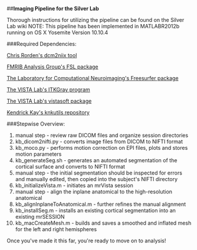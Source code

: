 ##**Imaging Pipeline for the Silver Lab**

Thorough instructions for utilizing the pipeline can be found on the Silver Lab wiki
NOTE: This pipeline has been implemented in MATLABR2012b running on OS X Yosemite Version 10.10.4

###Required Dependencies:

[Chris Rorden's dcm2niix tool](https://github.com/neurolabusc/dcm2niix/tree/master/osx_binary)

[FMRIB Analysis Group's FSL package](http://fsl.fmrib.ox.ac.uk/fsl/fslwiki/FslInstallation)

[The Laboratory for Computational Neuroimaging's Freesurfer package](https://surfer.nmr.mgh.harvard.edu/fswiki/DownloadAndInstall)

[The VISTA Lab's ITKGray program](http://web.stanford.edu/group/vista/cgi-bin/wiki/index.php/ITKGray_Install)

[The VISTA Lab's vistasoft package](https://github.com/vistalab/vistasoft)

[Kendrick Kay's knkutils repository](https://github.com/kendrickkay/knkutils)

###Stepwise Overview:

1. manual step - review raw DICOM files and organize session directories 
2. kb_dicom2nifti.py - converts image files from DICOM to NIFTI format 
3. kb_moco.py - performs motion correction on EPI files, plots and stores motion parameters 
4. kb_generateSeg.sh - generates an automated segmentation of the cortical surface and converts to NIFTI format     
5. manual step - the initial segmentation should be inspected for errors and manually edited, then copied into the subject's NIFTI directory 
6. kb_initializeVista.m - initiates an mrVista session 
7. manual step - align the inplane anatomical to the high-resolution anatomical 
8. kb_alignInplaneToAnatomical.m - further refines the manual alignment 
9. kb_installSeg.m - installs an existing cortical segmentation into an existing mrSESSION 
10. kb_macCreateMesh.m - builds and saves a smoothed and inflated mesh for the left and right hemispheres

Once you've made it this far, you're ready to move on to analysis!

